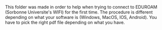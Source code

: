 This folder was made in order to help when trying to connect to EDUROAM (Sorbonne Universite's WIFI) for the first time. The procedure is different depending on what your software is (Windows, MacOS, IOS, Android). You have to pick the right pdf file depending on what you have.
